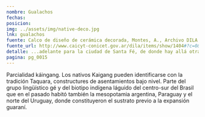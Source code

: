 ```yaml
---
nombre: Gualachos
fechas:
posicion: 
img: ../assets/img/native-deco.jpg
lnk: gualachos
fuente: Calco de diseño de cerámica decorada, Montes, A., Archivo DILA
fuente_url: http://www.caicyt-conicet.gov.ar/dila/items/show/1404#?c=0&m=0&s=0&cv=0
detalle: ...adelante para la ciudad de Santa Fé, de donde hay allá otras 40 leguas con algunas poblaciones de indios que llaman Gualachos...
pagina: pg_0015
---
```


<p>Parcialidad káingang. Los nativos Kaigang pueden identificarse con la tradición Taquara, constructures de asentamientos bajo nivel. Parte del grupo lingüístico gé y del biotipo indígena láguido del centro-sur del Brasil que en el pasado habitó también la mesopotamia argentina, Paraguay y el norte del Uruguay, donde constituyeron el sustrato previo a la expansión guaraní.</p>
